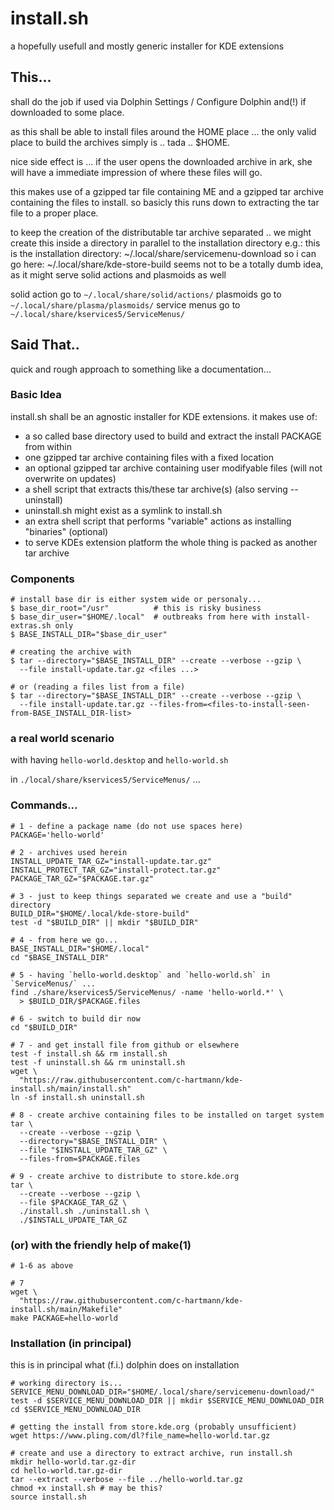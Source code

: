 # install.sh

a hopefully usefull and mostly generic installer for KDE extensions

## This...

shall do the job if used via Dolphin Settings / Configure Dolphin and(!)
if downloaded to some place.

as this shall be able to install files around the HOME place ... the
only valid place to build the archives simply is .. tada .. $HOME.

nice side effect is ... if the user opens the downloaded archive in ark,
she will have a immediate impression of where these files will go.

this makes use of a gzipped tar file containing ME and a gzipped tar archive
containing the files to install. so basicly this runs down to extracting
the tar file to a proper place.

to keep the creation of the distributable tar archive separated .. we might
create this inside a directory in parallel to the installation directory
e.g.:
this is the installation directory: ~/.local/share/servicemenu-download
so i can go here: ~/.local/share/kde-store-build
seems not to be a totally dumb idea, as it might serve solid actions and
plasmoids as well

solid action go to `~/.local/share/solid/actions/`
plasmoids go to `~/.local/share/plasma/plasmoids/`
service menus go to `~/.local/share/kservices5/ServiceMenus/`

## Said That..

quick and rough approach to something like a documentation...

### Basic Idea

install.sh shall be an agnostic installer for KDE extensions. it makes use of:

* a so called base directory used to build and extract the install PACKAGE from within
* one gzipped tar archive containing files with a fixed location
* an optional gzipped tar archive containing user modifyable files (will not overwrite on updates)
* a shell script that extracts this/these tar archive(s) (also serving --uninstall)
* uninstall.sh might exist as a symlink to install.sh
* an extra shell script that performs "variable" actions as installing "binaries" (optional)
* to serve KDEs extension platform the whole thing is packed as another tar archive


### Components

```
# install base dir is either system wide or personaly...
$ base_dir_root="/usr"          # this is risky business
$ base_dir_user="$HOME/.local"  # outbreaks from here with install-extras.sh only
$ BASE_INSTALL_DIR="$base_dir_user"
```


```
# creating the archive with
$ tar --directory="$BASE_INSTALL_DIR" --create --verbose --gzip \
  --file install-update.tar.gz <files ...>
```

```
# or (reading a files list from a file)
$ tar --directory="$BASE_INSTALL_DIR" --create --verbose --gzip \
  --file install-update.tar.gz --files-from=<files-to-install-seen-from-BASE_INSTALL_DIR-list>
```


### a real world scenario

with having `hello-world.desktop` and `hello-world.sh `

in `./local/share/kservices5/ServiceMenus/` ...

### Commands...


```
# 1 - define a package name (do not use spaces here)
PACKAGE='hello-world'

# 2 - archives used herein
INSTALL_UPDATE_TAR_GZ="install-update.tar.gz"
INSTALL_PROTECT_TAR_GZ="install-protect.tar.gz"
PACKAGE_TAR_GZ="$PACKAGE.tar.gz"

# 3 - just to keep things separated we create and use a "build" directory
BUILD_DIR="$HOME/.local/kde-store-build"
test -d "$BUILD_DIR" || mkdir "$BUILD_DIR"

# 4 - from here we go...
BASE_INSTALL_DIR="$HOME/.local"
cd "$BASE_INSTALL_DIR"

# 5 - having `hello-world.desktop` and `hello-world.sh` in `ServiceMenus/` ...
find ./share/kservices5/ServiceMenus/ -name 'hello-world.*' \
  > $BUILD_DIR/$PACKAGE.files

# 6 - switch to build dir now
cd "$BUILD_DIR"

# 7 - and get install file from github or elsewhere
test -f install.sh && rm install.sh
test -f uninstall.sh && rm uninstall.sh
wget \
  "https://raw.githubusercontent.com/c-hartmann/kde-install.sh/main/install.sh"
ln -sf install.sh uninstall.sh

# 8 - create archive containing files to be installed on target system
tar \
  --create --verbose --gzip \
  --directory="$BASE_INSTALL_DIR" \
  --file "$INSTALL_UPDATE_TAR_GZ" \
  --files-from=$PACKAGE.files

# 9 - create archive to distribute to store.kde.org
tar \
  --create --verbose --gzip \
  --file $PACKAGE_TAR_GZ \
  ./install.sh ./uninstall.sh \
  ./$INSTALL_UPDATE_TAR_GZ
```

### (or) with the friendly help of make(1)

```
# 1-6 as above

# 7
wget \
  "https://raw.githubusercontent.com/c-hartmann/kde-install.sh/main/Makefile"
make PACKAGE=hello-world
```


### Installation (in principal)

this is in principal what (f.i.) dolphin does on installation


```
# working directory is...
SERVICE_MENU_DOWNLOAD_DIR="$HOME/.local/share/servicemenu-download/"
test -d $SERVICE_MENU_DOWNLOAD_DIR || mkdir $SERVICE_MENU_DOWNLOAD_DIR
cd $SERVICE_MENU_DOWNLOAD_DIR

# getting the install from store.kde.org (probably unsufficient)
wget https://www.pling.com/dl?file_name=hello-world.tar.gz

# create and use a directory to extract archive, run install.sh
mkdir hello-world.tar.gz-dir
cd hello-world.tar.gz-dir
tar --extract --verbose --file ../hello-world.tar.gz
chmod +x install.sh # may be this?
source install.sh
```
